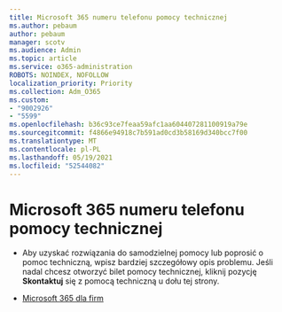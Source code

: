 ```yaml
---
title: Microsoft 365 numeru telefonu pomocy technicznej
ms.author: pebaum
author: pebaum
manager: scotv
ms.audience: Admin
ms.topic: article
ms.service: o365-administration
ROBOTS: NOINDEX, NOFOLLOW
localization_priority: Priority
ms.collection: Adm_O365
ms.custom:
- "9002926"
- "5599"
ms.openlocfilehash: b36c93ce7feaa59afc1aa604407281100919a79e
ms.sourcegitcommit: f4866e94918c7b591ad0cd3b58169d340bcc7f00
ms.translationtype: MT
ms.contentlocale: pl-PL
ms.lasthandoff: 05/19/2021
ms.locfileid: "52544082"
---
```

# <a name="microsoft-365-support-phone-number"></a>Microsoft 365 numeru telefonu pomocy technicznej

- Aby uzyskać rozwiązania do samodzielnej pomocy lub poprosić o pomoc techniczną, wpisz bardziej szczegółowy opis problemu.  Jeśli nadal chcesz otworzyć bilet pomocy technicznej, kliknij pozycję **Skontaktuj** się z pomocą techniczną u dołu tej strony.

- [Microsoft 365 dla firm](https://go.microsoft.com/fwlink/p/?linkid=518322)

